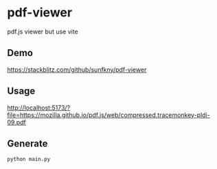 # pdf-viewer

pdf.js viewer but use vite

## Demo

<https://stackblitz.com/github/sunfkny/pdf-viewer>

## Usage

<http://localhost:5173/?file=https://mozilla.github.io/pdf.js/web/compressed.tracemonkey-pldi-09.pdf>

## Generate

```bash
python main.py
```
